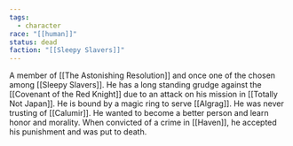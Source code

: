 ```yaml
---
tags:
  - character
race: "[[human]]"
status: dead
faction: "[[Sleepy Slavers]]"
---
```

A member of [[The Astonishing Resolution]] and once one of the chosen among [[Sleepy Slavers]].
He has a long standing grudge against the [[Covenant of the Red Knight]] due to an attack on his mission in [[Totally Not Japan]]. He is bound by a magic ring to serve [[Algrag]].
He was never trusting of [[Calumir]].
He wanted to become a better person and learn honor and morality. When convicted of a crime in [[Haven]], he accepted his punishment and was put to death.